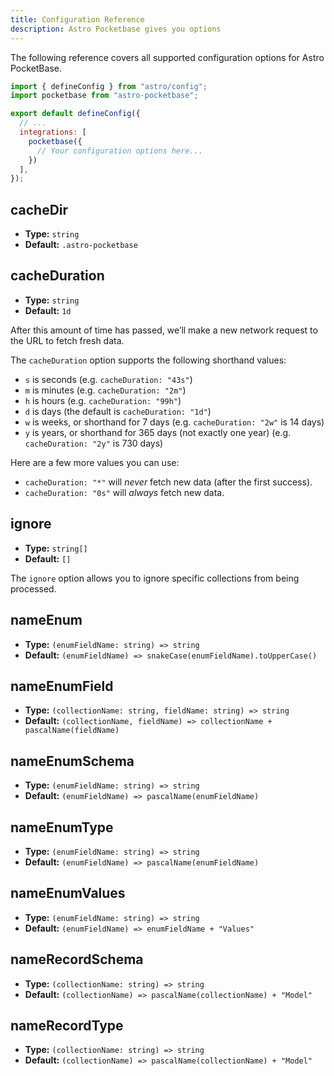 ```yaml
---
title: Configuration Reference
description: Astro Pocketbase gives you options
---
```


The following reference covers all supported configuration options for Astro PocketBase.

```js title="astro.config.mjs"
import { defineConfig } from "astro/config";
import pocketbase from "astro-pocketbase";

export default defineConfig({
  // ...
  integrations: [
    pocketbase({
      // Your configuration options here...
    })
  ],
});
```

## cacheDir

- **Type:** `string`
- **Default:** `.astro-pocketbase`

## cacheDuration

- **Type:** `string`
- **Default:** `1d`

After this amount of time has passed, we’ll make a new network request to the URL to fetch fresh data.

The `cacheDuration` option supports the following shorthand values:

- `s` is seconds (e.g. `cacheDuration: "43s"`)
- `m` is minutes (e.g. `cacheDuration: "2m"`)
- `h` is hours (e.g. `cacheDuration: "99h"`)
- `d` is days (the default is `cacheDuration: "1d"`)
- `w` is weeks, or shorthand for 7 days (e.g. `cacheDuration: "2w"` is 14 days)
- `y` is years, or shorthand for 365 days (not exactly one year) (e.g. `cacheDuration: "2y"` is 730 days)

Here are a few more values you can use:

- `cacheDuration: "*"` will *never* fetch new data (after the first success).
- `cacheDuration: "0s"` will *always* fetch new data.

## ignore

- **Type:** `string[]`
- **Default:** `[]`

The `ignore` option allows you to ignore specific collections from being processed.

## nameEnum

- **Type:** `(enumFieldName: string) => string`
- **Default:** `(enumFieldName) => snakeCase(enumFieldName).toUpperCase()`

## nameEnumField

- **Type:** `(collectionName: string, fieldName: string) => string`
- **Default:** `(collectionName, fieldName) => collectionName + pascalName(fieldName)`

## nameEnumSchema

- **Type:** `(enumFieldName: string) => string`
- **Default:** `(enumFieldName) => pascalName(enumFieldName)`

## nameEnumType

- **Type:** `(enumFieldName: string) => string`
- **Default:** `(enumFieldName) => pascalName(enumFieldName)`
  
## nameEnumValues

- **Type:** `(enumFieldName: string) => string`
- **Default:** `(enumFieldName) => enumFieldName + "Values"`

## nameRecordSchema

- **Type:** `(collectionName: string) => string`
- **Default:** `(collectionName) => pascalName(collectionName) + "Model"`

## nameRecordType

- **Type:** `(collectionName: string) => string`
- **Default:** `(collectionName) => pascalName(collectionName) + "Model"`
